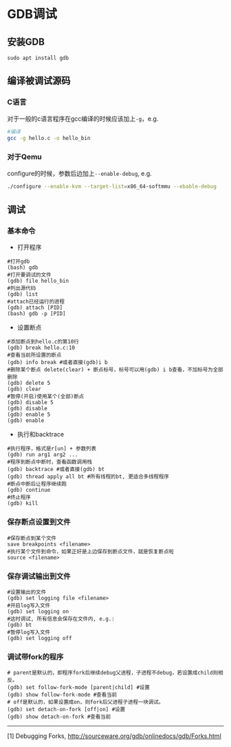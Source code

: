 # GDB调试

## 安装GDB

`sudo apt install gdb`

## 编译被调试源码

### C语言
对于一般的c语言程序在gcc编译的时候应该加上`-g`，e.g.
```bash
#编译
gcc -g hello.c -o hello_bin
```
### 对于Qemu
configure的时候，参数后边加上`--enable-debug`, e.g.
```bash
./configure --enable-kvm --target-list=x86_64-softmmu --ebable-debug
```

## 调试

### 基本命令

* 打开程序

```gdb
#打开gdb
(bash) gdb
#打开要调试的文件
(gdb) file hello_bin
#列出源代码
(gdb) list
#attach已经运行的进程
(gdb) attach [PID]
(bash) gdb -p [PID]
```

* 设置断点

```gdb
#添加断点到hello.c的第10行
(gdb) break hello.c:10
#查看当前所设置的断点
(gdb) info break #或者直接(gdb)i b
#删除某个断点 delete(clear) + 断点标号，标号可以用(gdb) i b查看，不加标号为全部删除
(gdb) delete 5
(gdb) clear
#暂停(开启)使用某个(全部)断点
(gdb) disable 5
(gdb) disable
(gdb) enable 5
(gdb) enable
```
* 执行和backtrace
```
#执行程序，格式是r[un] + 参数列表
(gdb) run arg1 arg2 ...
#程序到断点中断时，查看函数调用栈
(gdb) backtrace #或者直接(gdb) bt
(gdb) thread apply all bt #所有线程的bt, 更适合多线程程序
#断点中断后让程序继续跑
(gdb) continue
#终止程序
(gdb) kill
```

### 保存断点设置到文件

```gdb
#保存断点到某个文件
save breakpoints <filename>
#执行某个文件到命令，如果正好是上边保存到断点文件，就是恢复断点啦
source <filename>
```

### 保存调试输出到文件

```gdb
#设置输出的文件
(gdb) set logging file <filename> 
#开启log写入文件
(gdb) set logging on
#这时调试, 所有信息会保存在文件内, e.g.:
(gdb) bt
#暂停log写入文件
(gdb) set logging off
```

### 调试带fork的程序

```gdb
# parent是默认的，即程序fork后继续debug父进程，子进程不debug，若设置成child则相反。
(gdb) set follow-fork-mode [parent|child] #设置
(gdb) show follow-fork-mode #查看当前
# off是默认的，如果设置成on，则fork后父进程子进程一块调试。
(gdb) set detach-on-fork [off|on] #设置
(gdb) show detach-on-fork #查看当前
```
---

[1] Debugging Forks, http://sourceware.org/gdb/onlinedocs/gdb/Forks.html
